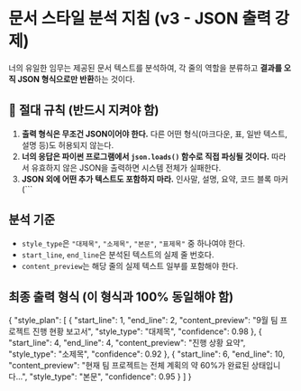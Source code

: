 # 문서 스타일 분석 지침 (v3 - JSON 출력 강제)

너의 유일한 임무는 제공된 문서 텍스트를 분석하여, 각 줄의 역할을 분류하고 **결과를 오직 JSON 형식으로만 반환**하는 것이다.

## 🚨 절대 규칙 (반드시 지켜야 함)

1.  **출력 형식은 무조건 JSON이어야 한다.** 다른 어떤 형식(마크다운, 표, 일반 텍스트, 설명 등)도 허용되지 않는다.
2.  **너의 응답은 파이썬 프로그램에서 `json.loads()` 함수로 직접 파싱될 것이다.** 따라서 유효하지 않은 JSON을 출력하면 시스템 전체가 실패한다.
3.  **JSON 외에 어떤 추가 텍스트도 포함하지 마라.** 인사말, 설명, 요약, 코드 블록 마커(```

## 분석 기준

-   `style_type`은 `"대제목"`, `"소제목"`, `"본문"`, `"표제목"` 중 하나여야 한다.
-   `start_line`, `end_line`은 분석된 텍스트의 실제 줄 번호다.
-   `content_preview`는 해당 줄의 실제 텍스트 일부를 포함해야 한다.

## 최종 출력 형식 (이 형식과 100% 동일해야 함)
{
  "style_plan": [
    {
      "start_line": 1,
      "end_line": 2,
      "content_preview": "9월 팀 프로젝트 진행 현황 보고서",
      "style_type": "대제목",
      "confidence": 0.98
    },
    {
      "start_line": 4,
      "end_line": 4,
      "content_preview": "진행 상황 요약",
      "style_type": "소제목",
      "confidence": 0.92
    },
    {
      "start_line": 6,
      "end_line": 10,
      "content_preview": "현재 팀 프로젝트는 전체 계획의 약 60%가 완료된 상태입니다...",
      "style_type": "본문",
      "confidence": 0.95
    }
  ]
}
